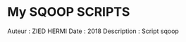 # My SQOOP SCRIPTS                                                     

 Auteur  :       ZIED HERMI
 Date    :       2018
Description : Script sqoop
